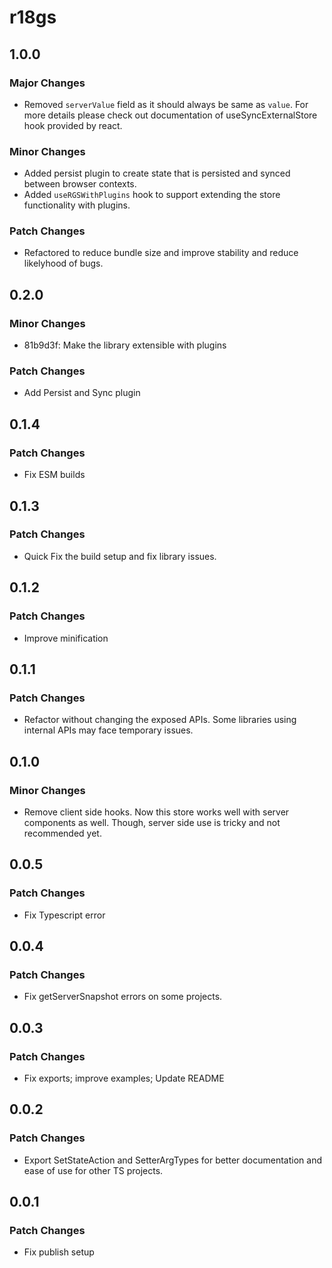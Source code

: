 # r18gs

## 1.0.0

### Major Changes

- Removed `serverValue` field as it should always be same as `value`. For more details please check out documentation of useSyncExternalStore hook provided by react.

### Minor Changes

- Added persist plugin to create state that is persisted and synced between browser contexts.
- Added `useRGSWithPlugins` hook to support extending the store functionality with plugins.

### Patch Changes

- Refactored to reduce bundle size and improve stability and reduce likelyhood of bugs.

## 0.2.0

### Minor Changes

- 81b9d3f: Make the library extensible with plugins

### Patch Changes

- Add Persist and Sync plugin

## 0.1.4

### Patch Changes

- Fix ESM builds

## 0.1.3

### Patch Changes

- Quick Fix the build setup and fix library issues.

## 0.1.2

### Patch Changes

- Improve minification

## 0.1.1

### Patch Changes

- Refactor without changing the exposed APIs. Some libraries using internal APIs may face temporary issues.

## 0.1.0

### Minor Changes

- Remove client side hooks. Now this store works well with server components as well. Though, server side use is tricky and not recommended yet.

## 0.0.5

### Patch Changes

- Fix Typescript error

## 0.0.4

### Patch Changes

- Fix getServerSnapshot errors on some projects.

## 0.0.3

### Patch Changes

- Fix exports; improve examples; Update README

## 0.0.2

### Patch Changes

- Export SetStateAction and SetterArgTypes for better documentation and ease of use for other TS projects.

## 0.0.1

### Patch Changes

- Fix publish setup
